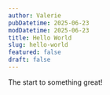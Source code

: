 ```yaml
---
author: Valerie
pubDatetime: 2025-06-23
modDatetime: 2025-06-23
title: Hello World
slug: hello-world
featured: false
draft: false
---
```

The start to something great!